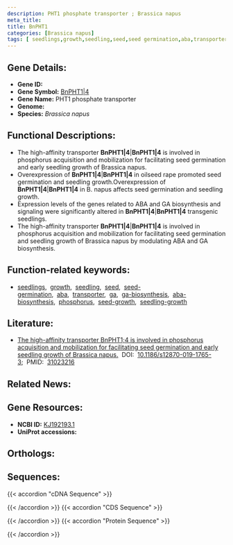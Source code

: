 ```yaml
---
description: PHT1 phosphate transporter ; Brassica napus
meta_title:
title: BnPHT1
categories: [Brassica napus]
tags: [ seedlings,growth,seedling,seed,seed germination,aba,transporter,ga,ga biosynthesis,aba biosynthesis,phosphorus,seed growth,seedling growth ]
---
```


## Gene Details:
- **Gene ID:** []()
- **Gene Symbol:** <u>BnPHT1|4</u>
- **Gene Name:** PHT1 phosphate transporter
- **Genome:** []()
- **Species:** *Brassica napus*

## Functional Descriptions:
   - The high-affinity transporter **BnPHT1|4**|**BnPHT1|4** is involved in phosphorus acquisition and mobilization for facilitating seed germination and early seedling growth of Brassica napus.
   - Overexpression of **BnPHT1|4**|**BnPHT1|4** in oilseed rape promoted seed germination and seedling growth.Overexpression of **BnPHT1|4**|**BnPHT1|4** in B. napus affects seed germination and seedling growth.
   - Expression levels of the genes related to ABA and GA biosynthesis and signaling were significantly altered in **BnPHT1|4**|**BnPHT1|4** transgenic seedlings.
   - The high-affinity transporter **BnPHT1|4**|**BnPHT1|4** is involved in phosphorus acquisition and mobilization for facilitating seed germination and seedling growth of Brassica napus by modulating ABA and GA biosynthesis.

## Function-related keywords:
   - [seedlings](/tags/seedlings/),&nbsp;&nbsp;[growth](/tags/growth/),&nbsp;&nbsp;[seedling](/tags/seedling/),&nbsp;&nbsp;[seed](/tags/seed/),&nbsp;&nbsp;[seed-germination](/tags/seed-germination/),&nbsp;&nbsp;[aba](/tags/aba/),&nbsp;&nbsp;[transporter](/tags/transporter/),&nbsp;&nbsp;[ga](/tags/ga/),&nbsp;&nbsp;[ga-biosynthesis](/tags/ga-biosynthesis/),&nbsp;&nbsp;[aba-biosynthesis](/tags/aba-biosynthesis/),&nbsp;&nbsp;[phosphorus](/tags/phosphorus/),&nbsp;&nbsp;[seed-growth](/tags/seed-growth/),&nbsp;&nbsp;[seedling-growth](/tags/seedling-growth/)

## Literature:
   - [The high-affinity transporter BnPHT1;4 is involved in phosphorus acquisition and mobilization for facilitating seed germination and early seedling growth of Brassica napus.](https://doi.org/10.1186/s12870-019-1765-3)&nbsp;&nbsp;DOI:&nbsp;&nbsp;[10.1186/s12870-019-1765-3](https://doi.org/10.1186/s12870-019-1765-3);&nbsp;&nbsp;PMID:&nbsp;&nbsp;[31023216](https://pubmed.ncbi.nlm.nih.gov/31023216/)

## Related News:

## Gene Resources:
- **NCBI ID:**  [KJ192193.1](https://www.ncbi.nlm.nih.gov/gene/?term=KJ192193.1)
- **UniProt accessions:**  [](https://www.uniprot.org/uniprotkb//entry)

## Orthologs:

## Sequences:
{{< accordion "cDNA Sequence" >}}

{{< /accordion >}}
{{< accordion "CDS Sequence" >}}

{{< /accordion >}}
{{< accordion "Protein Sequence" >}}

{{< /accordion >}}
